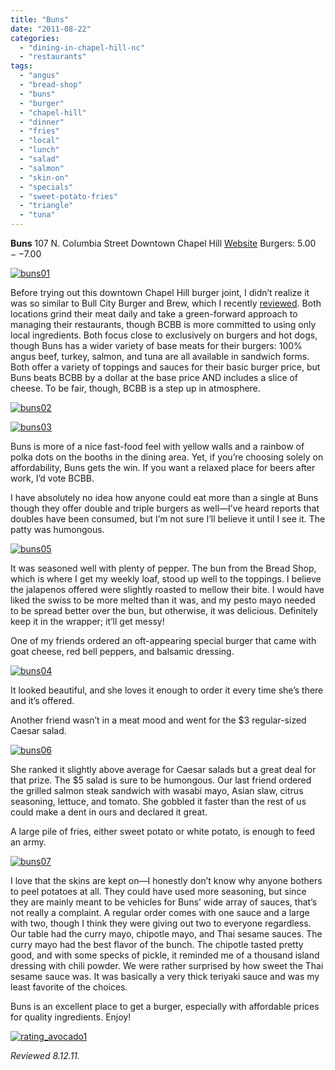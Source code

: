 ```yaml
---
title: "Buns"
date: "2011-08-22"
categories: 
  - "dining-in-chapel-hill-nc"
  - "restaurants"
tags: 
  - "angus"
  - "bread-shop"
  - "buns"
  - "burger"
  - "chapel-hill"
  - "dinner"
  - "fries"
  - "local"
  - "lunch"
  - "salad"
  - "salmon"
  - "skin-on"
  - "specials"
  - "sweet-potato-fries"
  - "triangle"
  - "tuna"
---
```


**Buns** 107 N. Columbia Street Downtown Chapel Hill [Website](http://www.bunsofchapelhill.com/) Burgers: $5.00--$7.00

[![](http://s3.amazonaws.com/thegourmez-wpmedia/2011/08/buns01.jpg "buns01")](http://s3.amazonaws.com/thegourmez-wpmedia/2011/08/buns01.jpg)

Before trying out this downtown Chapel Hill burger joint, I didn’t realize it was so similar to Bull City Burger and Brew, which I recently [reviewed](http://www.thegourmez.com/?p=3097). Both locations grind their meat daily and take a green-forward approach to managing their restaurants, though BCBB is more committed to using only local ingredients. Both focus close to exclusively on burgers and hot dogs, though Buns has a wider variety of base meats for their burgers: 100% angus beef, turkey, salmon, and tuna are all available in sandwich forms. Both offer a variety of toppings and sauces for their basic burger price, but Buns beats BCBB by a dollar at the base price AND includes a slice of cheese. To be fair, though, BCBB is a step up in atmosphere.

[![](http://s3.amazonaws.com/thegourmez-wpmedia/2011/08/buns02.jpg "buns02")](http://s3.amazonaws.com/thegourmez-wpmedia/2011/08/buns02.jpg)

[![](http://s3.amazonaws.com/thegourmez-wpmedia/2011/08/buns03.jpg "buns03")](http://s3.amazonaws.com/thegourmez-wpmedia/2011/08/buns03.jpg)

Buns is more of a nice fast-food feel with yellow walls and a rainbow of polka dots on the booths in the dining area. Yet, if you’re choosing solely on affordability, Buns gets the win. If you want a relaxed place for beers after work, I’d vote BCBB.

I have absolutely no idea how anyone could eat more than a single at Buns though they offer double and triple burgers as well—I’ve heard reports that doubles have been consumed, but I’m not sure I’ll believe it until I see it. The patty was humongous.

[![](http://s3.amazonaws.com/thegourmez-wpmedia/2011/08/buns05.jpg "buns05")](http://s3.amazonaws.com/thegourmez-wpmedia/2011/08/buns05.jpg)

It was seasoned well with plenty of pepper. The bun from the Bread Shop, which is where I get my weekly loaf, stood up well to the toppings. I believe the jalapenos offered were slightly roasted to mellow their bite. I would have liked the swiss to be more melted than it was, and my pesto mayo needed to be spread better over the bun, but otherwise, it was delicious. Definitely keep it in the wrapper; it’ll get messy!

One of my friends ordered an oft-appearing special burger that came with goat cheese, red bell peppers, and balsamic dressing.

[![](http://s3.amazonaws.com/thegourmez-wpmedia/2011/08/buns04.jpg "buns04")](http://s3.amazonaws.com/thegourmez-wpmedia/2011/08/buns04.jpg)

It looked beautiful, and she loves it enough to order it every time she’s there and it’s offered.

Another friend wasn’t in a meat mood and went for the $3 regular-sized Caesar salad.

[![](http://s3.amazonaws.com/thegourmez-wpmedia/2011/08/buns06.jpg "buns06")](http://s3.amazonaws.com/thegourmez-wpmedia/2011/08/buns06.jpg)

She ranked it slightly above average for Caesar salads but a great deal for that prize. The $5 salad is sure to be humongous. Our last friend ordered the grilled salmon steak sandwich with wasabi mayo, Asian slaw, citrus seasoning, lettuce, and tomato. She gobbled it faster than the rest of us could make a dent in ours and declared it great.

A large pile of fries, either sweet potato or white potato, is enough to feed an army.

[![](http://s3.amazonaws.com/thegourmez-wpmedia/2011/08/buns07.jpg "buns07")](http://s3.amazonaws.com/thegourmez-wpmedia/2011/08/buns07.jpg)

I love that the skins are kept on—I honestly don’t know why anyone bothers to peel potatoes at all. They could have used more seasoning, but since they are mainly meant to be vehicles for Buns’ wide array of sauces, that’s not really a complaint. A regular order comes with one sauce and a large with two, though I think they were giving out two to everyone regardless. Our table had the curry mayo, chipotle mayo, and Thai sesame sauces. The curry mayo had the best flavor of the bunch. The chipotle tasted pretty good, and with some specks of pickle, it reminded me of a thousand island dressing with chili powder. We were rather surprised by how sweet the Thai sesame sauce was. It was basically a very thick teriyaki sauce and was my least favorite of the choices.

Buns is an excellent place to get a burger, especially with affordable prices for quality ingredients. Enjoy!

[![](http://s3.amazonaws.com/thegourmez-wpmedia/2009/02/rating_avocado1.gif "rating_avocado1")](http://s3.amazonaws.com/thegourmez-wpmedia/2009/02/rating_avocado1.gif)

_Reviewed 8.12.11._
